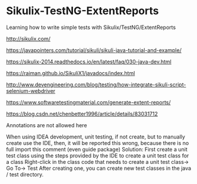 # Sikulix-TestNG-ExtentReports
Learning how to write simple tests with Sikulix/TestNG/ExtentReports

http://sikulix.com/

https://javapointers.com/tutorial/sikuli/sikuli-java-tutorial-and-example/

https://sikulix-2014.readthedocs.io/en/latest/faq/030-java-dev.html

https://raiman.github.io/SikuliX1/javadocs/index.html

http://www.devengineering.com/blog/testing/how-integrate-sikuli-script-selenium-webdriver

https://www.softwaretestingmaterial.com/generate-extent-reports/

https://blog.csdn.net/chenbetter1996/article/details/83031712

Annotations are not allowed here

When using IDEA development, unit testing, if not create, but to manually create use the IDE, then, it will be reported this wrong, because there is no full import this comment (even guide package)
Solution:
First create a unit test class using the steps provided by the IDE to create a unit test class for a class
Right-click in the class code that needs to create a unit test class-> Go To-> Test
After creating one, you can create new test classes in the java / test directory.
